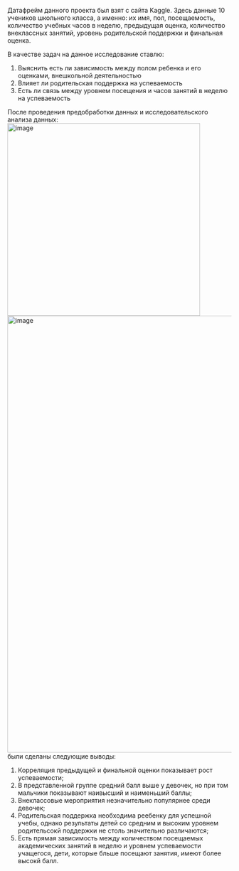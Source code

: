 Датафрейм данного проекта был взят с сайта Kaggle. 
Здесь данные 10 учеников школьного класса, а именно: их имя, пол, посещаемость, количество учебных часов в неделю, предыдущая оценка, 
количество внеклассных занятий, уровень родительской поддержки и финальная оценка.

В качестве задач на данное исследование ставлю:
1) Выяснить есть ли зависимость между полом ребенка и его оценками, внешкольной деятельностью
2) Влияет ли родительская поддержка на успеваемость
3) Есть ли связь между уровнем посещения и часов занятий в неделю на успеваемость

После проведения предобработки данных и исследовательского анализа данных:
<img width="433" alt="image" src="https://github.com/user-attachments/assets/0278d844-a6ae-4905-b6b1-5b9ea79e7477">
<img width="983" alt="image" src="https://github.com/user-attachments/assets/9e4f37d8-d1b9-4790-b193-db85c3d7c1b5">
были сделаны следующие выводы:
1. Корреляция предыдущей и финальной оценки показывает рост успеваемости;
2. В представленной группе средний балл выше у девочек, но при том мальчики показывают наивысший и наименьший баллы;
3. Внеклассовые мероприятия незначительно популярнее среди девочек;
4. Родительская поддержка необходима реебенку для успешной учебы, однако результаты детей со средним и высоким уровнем родительсокй поддержки не столь значительно различаются;
5. Есть прямая зависимость между количеством посещаемых академических занятий в неделю и уровнем успеваемости учащегося, дети, которые бльше посещают занятия, имеют более высокй балл.

